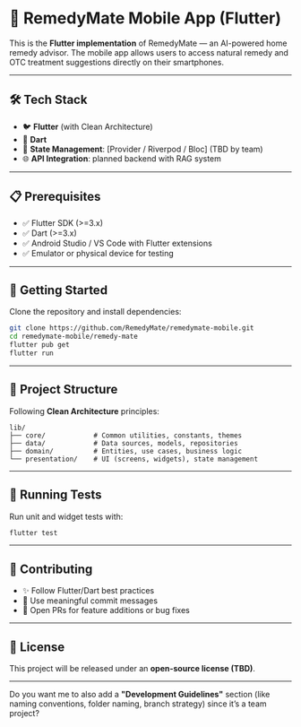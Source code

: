 # 📱 RemedyMate Mobile App (Flutter)

This is the **Flutter implementation** of RemedyMate — an AI-powered home remedy advisor.
The mobile app allows users to access natural remedy and OTC treatment suggestions directly on their smartphones.

---

## 🛠️ Tech Stack

* 🐦 **Flutter** (with Clean Architecture)
* 🎯 **Dart**
* 🔧 **State Management**: \[Provider / Riverpod / Bloc] (TBD by team)
* 🌐 **API Integration**: planned backend with RAG system

---

## 📋 Prerequisites

* ✅ Flutter SDK (>=3.x)
* ✅ Dart (>=3.x)
* ✅ Android Studio / VS Code with Flutter extensions
* ✅ Emulator or physical device for testing

---

## 🚀 Getting Started

Clone the repository and install dependencies:

```bash
git clone https://github.com/RemedyMate/remedymate-mobile.git
cd remedymate-mobile/remedy-mate
flutter pub get
flutter run
```

---

## 📂 Project Structure

Following **Clean Architecture** principles:

```
lib/
├── core/            # Common utilities, constants, themes
├── data/            # Data sources, models, repositories
├── domain/          # Entities, use cases, business logic
└── presentation/    # UI (screens, widgets), state management
```

---

## 🧪 Running Tests

Run unit and widget tests with:

```bash
flutter test
```

---

## 🤝 Contributing

* ✨ Follow Flutter/Dart best practices
* 📝 Use meaningful commit messages
* 🔀 Open PRs for feature additions or bug fixes

---

## 📜 License

This project will be released under an **open-source license (TBD)**.

---

Do you want me to also add a **"Development Guidelines"** section (like naming conventions, folder naming, branch strategy) since it’s a team project?
